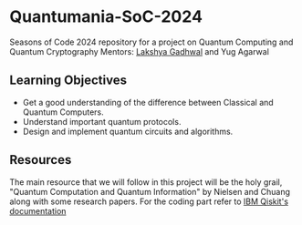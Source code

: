 # Quantumania-SoC-2024
Seasons of Code 2024 repository for a project on Quantum Computing and Quantum Cryptography
Mentors: [Lakshya Gadhwal](https://github.com/DarthVishnu8) and Yug Agarwal

## Learning Objectives
* Get a good understanding of the difference between Classical and Quantum Computers.
* Understand important quantum protocols.
* Design and implement quantum circuits and algorithms.

## Resources
The main resource that we will follow in this project will be the holy grail, "Quantum Computation and Quantum Information" by Nielsen and Chuang along with some research papers. For the coding part refer to [IBM Qiskit's documentation](https://docs.quantum.ibm.com/api/qiskit)
